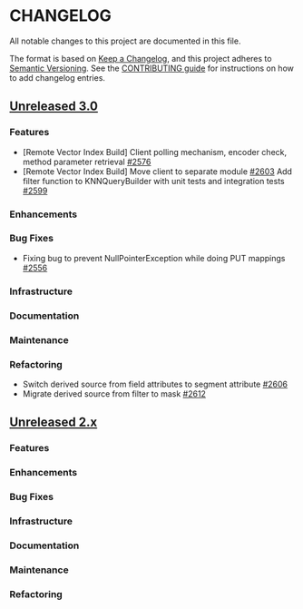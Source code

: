 
# CHANGELOG
All notable changes to this project are documented in this file.

The format is based on [Keep a Changelog](https://keepachangelog.com/en/1.0.0/), and this project adheres to [Semantic Versioning](https://semver.org/spec/v2.0.0.html). See the [CONTRIBUTING guide](./CONTRIBUTING.md#Changelog) for instructions on how to add changelog entries.

## [Unreleased 3.0](https://github.com/opensearch-project/k-NN/compare/2.x...HEAD)
### Features
* [Remote Vector Index Build] Client polling mechanism, encoder check, method parameter retrieval [#2576](https://github.com/opensearch-project/k-NN/pull/2576)
* [Remote Vector Index Build] Move client to separate module [#2603](https://github.com/opensearch-project/k-NN/pull/2603)
Add filter function to KNNQueryBuilder with unit tests and integration tests [#2599](https://github.com/opensearch-project/k-NN/pull/2599)
### Enhancements
### Bug Fixes
* Fixing bug to prevent NullPointerException while doing PUT mappings [#2556](https://github.com/opensearch-project/k-NN/issues/2556)
### Infrastructure
### Documentation
### Maintenance
### Refactoring
* Switch derived source from field attributes to segment attribute [#2606](https://github.com/opensearch-project/k-NN/pull/2606)
* Migrate derived source from filter to mask [#2612](https://github.com/opensearch-project/k-NN/pull/2612)

## [Unreleased 2.x](https://github.com/opensearch-project/k-NN/compare/2.19...2.x)
### Features
### Enhancements
### Bug Fixes
### Infrastructure
### Documentation
### Maintenance
### Refactoring
